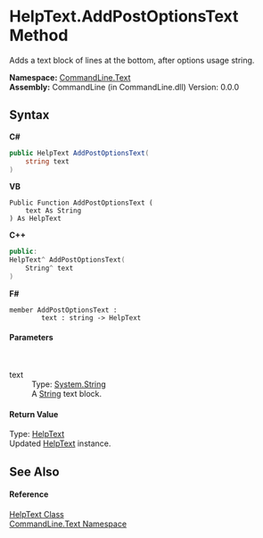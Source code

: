 # HelpText.AddPostOptionsText Method 
 

Adds a text block of lines at the bottom, after options usage string.

**Namespace:**&nbsp;<a href="N_CommandLine_Text">CommandLine.Text</a><br />**Assembly:**&nbsp;CommandLine (in CommandLine.dll) Version: 0.0.0

## Syntax

**C#**<br />
``` C#
public HelpText AddPostOptionsText(
	string text
)
```

**VB**<br />
``` VB
Public Function AddPostOptionsText ( 
	text As String
) As HelpText
```

**C++**<br />
``` C++
public:
HelpText^ AddPostOptionsText(
	String^ text
)
```

**F#**<br />
``` F#
member AddPostOptionsText : 
        text : string -> HelpText 

```


#### Parameters
&nbsp;<dl><dt>text</dt><dd>Type: <a href="https://docs.microsoft.com/dotnet/api/system.string" target="_blank">System.String</a><br />A <a href="https://docs.microsoft.com/dotnet/api/system.string" target="_blank">String</a> text block.</dd></dl>

#### Return Value
Type: <a href="T_CommandLine_Text_HelpText">HelpText</a><br />Updated <a href="T_CommandLine_Text_HelpText">HelpText</a> instance.

## See Also


#### Reference
<a href="T_CommandLine_Text_HelpText">HelpText Class</a><br /><a href="N_CommandLine_Text">CommandLine.Text Namespace</a><br />
